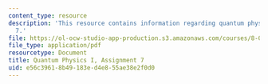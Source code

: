 ```yaml
---
content_type: resource
description: 'This resource contains information regarding quantum physics: Assignment
  7.'
file: https://ol-ocw-studio-app-production.s3.amazonaws.com/courses/8-04-quantum-physics-i-spring-2016/e56c39618b49183ed4e855ae38e2f0d0_MIT8_04S16_ps7_2016.pdf
file_type: application/pdf
resourcetype: Document
title: Quantum Physics I, Assignment 7
uid: e56c3961-8b49-183e-d4e8-55ae38e2f0d0
---
```

